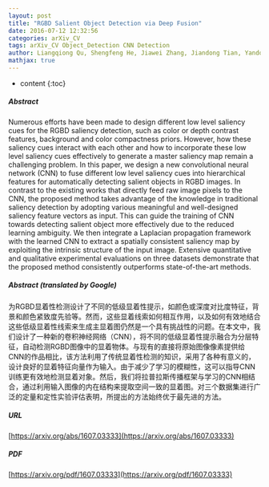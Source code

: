 ```yaml
---
layout: post
title: "RGBD Salient Object Detection via Deep Fusion"
date: 2016-07-12 12:32:56
categories: arXiv_CV
tags: arXiv_CV Object_Detection CNN Detection
author: Liangqiong Qu, Shengfeng He, Jiawei Zhang, Jiandong Tian, Yandong Tang, Qingxiong Yang
mathjax: true
---
```


* content
{:toc}

##### Abstract
Numerous efforts have been made to design different low level saliency cues for the RGBD saliency detection, such as color or depth contrast features, background and color compactness priors. However, how these saliency cues interact with each other and how to incorporate these low level saliency cues effectively to generate a master saliency map remain a challenging problem. In this paper, we design a new convolutional neural network (CNN) to fuse different low level saliency cues into hierarchical features for automatically detecting salient objects in RGBD images. In contrast to the existing works that directly feed raw image pixels to the CNN, the proposed method takes advantage of the knowledge in traditional saliency detection by adopting various meaningful and well-designed saliency feature vectors as input. This can guide the training of CNN towards detecting salient object more effectively due to the reduced learning ambiguity. We then integrate a Laplacian propagation framework with the learned CNN to extract a spatially consistent saliency map by exploiting the intrinsic structure of the input image. Extensive quantitative and qualitative experimental evaluations on three datasets demonstrate that the proposed method consistently outperforms state-of-the-art methods.

##### Abstract (translated by Google)
为RGBD显着性检测设计了不同的低级显着性提示，如颜色或深度对比度特征，背景和颜色紧致度先验等。然而，这些显着线索如何相互作用，以及如何有效地结合这些低级显着性线索来生成主显着图仍然是一个具有挑战性的问题。在本文中，我们设计了一种新的卷积神经网络（CNN），将不同的低级显着性提示融合为分层特征，自动检测RGBD图像中的显着物体。与现有的直接将原始图像像素提供给CNN的作品相比，该方法利用了传统显着性检测的知识，采用了各种有意义的，设计良好的显着特征向量作为输入。由于减少了学习的模糊性，这可以指导CNN训练更有效地检测显着对象。然后，我们将拉普拉斯传播框架与学习的CNN相结合，通过利用输入图像的内在结构来提取空间一致的显着图。对三个数据集进行广泛的定量和定性实验评估表明，所提出的方法始终优于最先进的方法。

##### URL
[https://arxiv.org/abs/1607.03333](https://arxiv.org/abs/1607.03333)

##### PDF
[https://arxiv.org/pdf/1607.03333](https://arxiv.org/pdf/1607.03333)

